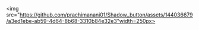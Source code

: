 <img src="https://github.com/prachimanani01/Shadow_button/assets/144036679/a3ed1ebe-ab59-4d64-8b68-3310b84e32e3"width=250px>
